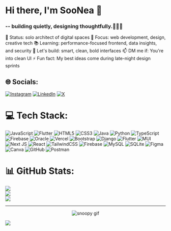 # Hi there, I'm SooNea 👋
### -- building quietly, designing thoughtfully.👩🏻‍💻

🔭 Status: solo architect of digital spaces
🌱 Focus: web development, design, creative tech
📚 Learning: performance-focused frontend, data insights, and security
🧩 Let's build: smart, clean, bold interfaces
📫 DM me if: You're into clean UI
⚡ Fun fact: My best ideas come during late-night design sprints 


## 🌐 Socials:
[![Instagram](https://img.shields.io/badge/Instagram-%23E4405F.svg?logo=Instagram&logoColor=white)](https://instagram.com/iso.onea) [![LinkedIn](https://img.shields.io/badge/LinkedIn-%230077B5.svg?logo=linkedin&logoColor=white)](https://linkedin.com/in/in/somnea) [![X](https://img.shields.io/badge/X-black.svg?logo=X&logoColor=white)](https://x.com/mjnea_) 

# 💻 Tech Stack:
![JavaScript](https://img.shields.io/badge/javascript-%23323330.svg?style=flat-square&logo=javascript&logoColor=%23F7DF1E) ![Flutter](https://img.shields.io/badge/Flutter-%2302569B.svg?style=flat-square&logo=Flutter&logoColor=white) ![HTML5](https://img.shields.io/badge/html5-%23E34F26.svg?style=flat-square&logo=html5&logoColor=white) ![CSS3](https://img.shields.io/badge/css3-%231572B6.svg?style=flat-square&logo=css3&logoColor=white) ![Java](https://img.shields.io/badge/java-%23ED8B00.svg?style=flat-square&logo=openjdk&logoColor=white) ![Python](https://img.shields.io/badge/python-3670A0?style=flat-square&logo=python&logoColor=ffdd54) ![TypeScript](https://img.shields.io/badge/typescript-%23007ACC.svg?style=flat-square&logo=typescript&logoColor=white) ![Firebase](https://img.shields.io/badge/firebase-%23039BE5.svg?style=flat-square&logo=firebase) ![Oracle](https://img.shields.io/badge/Oracle-F80000?style=flat-square&logo=oracle&logoColor=white) ![Vercel](https://img.shields.io/badge/vercel-%23000000.svg?style=flat-square&logo=vercel&logoColor=white) ![Bootstrap](https://img.shields.io/badge/bootstrap-%238511FA.svg?style=flat-square&logo=bootstrap&logoColor=white) ![Django](https://img.shields.io/badge/django-%23092E20.svg?style=flat-square&logo=django&logoColor=white) ![Flutter](https://img.shields.io/badge/Flutter-%2302569B.svg?style=flat-square&logo=Flutter&logoColor=white) ![MUI](https://img.shields.io/badge/MUI-%230081CB.svg?style=flat-square&logo=mui&logoColor=white) ![Next JS](https://img.shields.io/badge/Next-black?style=flat-square&logo=next.js&logoColor=white) ![React](https://img.shields.io/badge/react-%2320232a.svg?style=flat-square&logo=react&logoColor=%2361DAFB) ![TailwindCSS](https://img.shields.io/badge/tailwindcss-%2338B2AC.svg?style=flat-square&logo=tailwind-css&logoColor=white) ![Firebase](https://img.shields.io/badge/firebase-a08021?style=flat-square&logo=firebase&logoColor=ffcd34) ![MySQL](https://img.shields.io/badge/mysql-4479A1.svg?style=flat-square&logo=mysql&logoColor=white) ![SQLite](https://img.shields.io/badge/sqlite-%2307405e.svg?style=flat-square&logo=sqlite&logoColor=white) ![Figma](https://img.shields.io/badge/figma-%23F24E1E.svg?style=flat-square&logo=figma&logoColor=white) ![Canva](https://img.shields.io/badge/Canva-%2300C4CC.svg?style=flat-square&logo=Canva&logoColor=white) ![GitHub](https://img.shields.io/badge/github-%23121011.svg?style=flat-square&logo=github&logoColor=white) ![Postman](https://img.shields.io/badge/Postman-FF6C37?style=flat-square&logo=postman&logoColor=white)
# 📊 GitHub Stats:
![](https://github-readme-stats.vercel.app/api?username=soonea-era&theme=github_dark&hide_border=true&include_all_commits=true&count_private=false)<br/>
![](https://nirzak-streak-stats.vercel.app/?user=soonea-era&theme=github_dark&hide_border=true)<br/>
![](https://github-readme-stats.vercel.app/api/top-langs/?username=soonea-era&theme=github_dark&hide_border=true&include_all_commits=true&count_private=false&layout=compact)

---
<div align="center">
  <img src="https://media.tenor.com/KuCmU3O8vQUAAAAj/snoopy.gif" alt="snoopy gif" />
</div>

![](https://komarev.com/ghpvc/?username=soonea-era&style=for-the-badge&color=green)

<!-- Proudly created with GPRM ( https://gprm.itsvg.in ) -->

